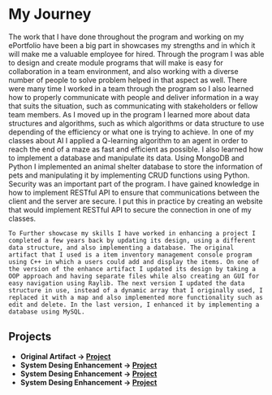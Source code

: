 # My Journey

The work that I have done throughout the program and working on my ePortfolio have been a big part in showcases my strengths and in which it will make me a valuable employee for hired. Through the program I was able to design and create module programs that will make is easy for collaboration in a team environment, and also working with a diverse number of people to solve problem helped in that aspect as well. There were many time I worked in a team through the program so I also learned how to properly communicate with people and deliver information in a way that suits the situation, such as communicating with stakeholders or fellow team members. As I moved up in the program I learned more about data structures and algorithms, such as which algorithms or data structure to use depending of the efficiency or what one is trying to achieve. In one of my classes about AI I applied a Q-learning algorithm to an agent in order to reach the end of a maze as fast and efficient as possible. I also learned how to implement a database and manipulate its data. Using MongoDB and Python I implemented an animal shelter database to store the information of pets and manipulating it by implementing CRUD functions using Python. Security was an important part of the program. I have gained knowledge in how to implement RESTful API to ensure that communications between the client and the server are secure. I put this in practice by creating an website that would implement RESTful API to secure the connection in one of my classes. 

	To Further showcase my skills I have worked in enhancing a project I completed a few years back by updating its design, using a different data structure, and also implementing a database. The original artifact that I used is a item inventory management console program using C++ in which a users could add and display the items. On one of the version of the enhance artifact I updated its design by taking a OOP approach and having separate files while also creating an GUI for easy navigation using Raylib. The next version I updated the data structure in use, instead of a dynamic array that I originally used, I replaced it with a map and also implemented more functionality such as edit and delete. In the last version, I enhanced it by implementing a database using MySQL.


## Projects 
- **Original Artifact -> [Project](OriginalArtifact/OrginalArtifact.md)**
- **System Desing Enhancement -> [Project](SystemDesign/SystemDesign.md)**
- **System Desing Enhancement -> [Project](SystemDesign/SystemDesign.md)**
- **System Desing Enhancement -> [Project](SystemDesign/SystemDesign.md)**
